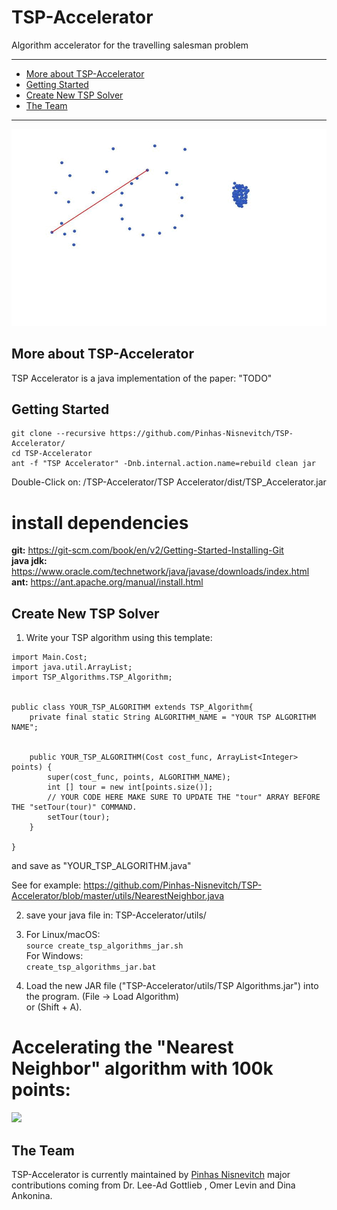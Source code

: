 # TSP-Accelerator
Algorithm accelerator for the travelling salesman problem

------------------------------------------------------------------------------------------------------------------------------
- [More about TSP-Accelerator](#more-about-tsp-accelerator)
- [Getting Started](#getting-started)
- [Create New TSP Solver](#create-new-tsp-solver)
- [The Team](#the-team)
------------------------------------------------------------------------------------------------------------------------------
![](TSPAccelerator.gif)







## More about TSP-Accelerator
TSP Accelerator is a java implementation of the paper: "TODO"



## Getting Started

```
git clone --recursive https://github.com/Pinhas-Nisnevitch/TSP-Accelerator/
cd TSP-Accelerator
ant -f "TSP Accelerator" -Dnb.internal.action.name=rebuild clean jar
```
Double-Click on: /TSP-Accelerator/TSP Accelerator/dist/TSP_Accelerator.jar  

# install dependencies  
**git:** https://git-scm.com/book/en/v2/Getting-Started-Installing-Git  
**java jdk:** https://www.oracle.com/technetwork/java/javase/downloads/index.html  
**ant:** https://ant.apache.org/manual/install.html  


## Create New TSP Solver

1) Write your TSP algorithm using this template:

  ```
  import Main.Cost;
  import java.util.ArrayList;
  import TSP_Algorithms.TSP_Algorithm;


  public class YOUR_TSP_ALGORITHM extends TSP_Algorithm{
      private final static String ALGORITHM_NAME = "YOUR TSP ALGORITHM NAME";


      public YOUR_TSP_ALGORITHM(Cost cost_func, ArrayList<Integer> points) {
          super(cost_func, points, ALGORITHM_NAME);
          int [] tour = new int[points.size()];
          // YOUR CODE HERE MAKE SURE TO UPDATE THE "tour" ARRAY BEFORE THE "setTour(tour)" COMMAND.
          setTour(tour);
      }

  }
  ```
  and save as "YOUR_TSP_ALGORITHM.java"
  
  See for example: https://github.com/Pinhas-Nisnevitch/TSP-Accelerator/blob/master/utils/NearestNeighbor.java

2) save your java file in: TSP-Accelerator/utils/
3) For Linux/macOS:  
   ```source create_tsp_algorithms_jar.sh```  
   For Windows:  
   ```create_tsp_algorithms_jar.bat```  
   
4) Load the new JAR file ("TSP-Accelerator/utils/TSP Algorithms.jar") into the program. (File -> Load Algorithm)  
   or (Shift + A).  

# Accelerating the "Nearest Neighbor" algorithm with 100k points:
![](monalisa.png)

## The Team

TSP-Accelerator is currently maintained by [Pinhas Nisnevitch](https://github.com/Pinhas-Nisnevitch)
major contributions coming from Dr. Lee-Ad Gottlieb , Omer Levin and Dina Ankonina.
